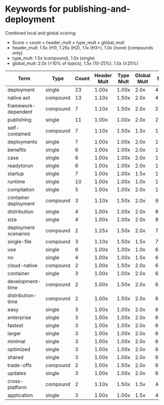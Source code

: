# Keywords for publishing-and-deployment

Combined local and global scoring:
- Score = count × header_mult × type_mult × global_mult
- header_mult: 1.5x (H1), 1.25x (H2), 1.1x (H3+), 1.0x (none) [compounds only]
- type_mult: 1.5x (compound), 1.0x (single)
- global_mult: 2.0x (<10% of topics), 1.5x (10-25%), 1.0x (≥25%)

| Term | Type | Count | Header Mult | Type Mult | Global Mult | Score |
|------|------|-------|-------------|-----------|-------------|-------|
| deployment | single | 23 | 1.00x | 1.00x | 2.0x | 46.000 |
| native aot | compound | 13 | 1.10x | 1.50x | 2.0x | 42.900 |
| framework-dependent | compound | 7 | 1.10x | 1.50x | 2.0x | 23.100 |
| publishing | single | 11 | 1.00x | 1.00x | 2.0x | 22.000 |
| self-contained | compound | 7 | 1.10x | 1.50x | 1.5x | 17.325 |
| deployments | single | 7 | 1.00x | 1.00x | 2.0x | 14.000 |
| benefits | single | 6 | 1.00x | 1.00x | 2.0x | 12.000 |
| case | single | 6 | 1.00x | 1.00x | 2.0x | 12.000 |
| readytorun | single | 6 | 1.00x | 1.00x | 2.0x | 12.000 |
| startup | single | 7 | 1.00x | 1.00x | 1.5x | 10.500 |
| runtime | single | 10 | 1.00x | 1.00x | 1.0x | 10.000 |
| compilation | single | 5 | 1.00x | 1.00x | 2.0x | 10.000 |
| container deployment | compound | 3 | 1.10x | 1.50x | 2.0x | 9.900 |
| distribution | single | 4 | 1.00x | 1.00x | 2.0x | 8.000 |
| size | single | 4 | 1.00x | 1.00x | 2.0x | 8.000 |
| deployment scenarios | compound | 2 | 1.25x | 1.50x | 2.0x | 7.500 |
| single-file | compound | 3 | 1.10x | 1.50x | 1.5x | 7.425 |
| use | single | 6 | 1.00x | 1.00x | 1.0x | 6.000 |
| no | single | 4 | 1.00x | 1.00x | 1.5x | 6.000 |
| cloud-native | compound | 2 | 1.00x | 1.50x | 2.0x | 6.000 |
| container | single | 3 | 1.00x | 1.00x | 2.0x | 6.000 |
| development-time | compound | 2 | 1.00x | 1.50x | 2.0x | 6.000 |
| distribution-time | compound | 2 | 1.00x | 1.50x | 2.0x | 6.000 |
| easy | single | 3 | 1.00x | 1.00x | 2.0x | 6.000 |
| enterprise | single | 3 | 1.00x | 1.00x | 2.0x | 6.000 |
| fastest | single | 3 | 1.00x | 1.00x | 2.0x | 6.000 |
| larger | single | 3 | 1.00x | 1.00x | 2.0x | 6.000 |
| minimal | single | 3 | 1.00x | 1.00x | 2.0x | 6.000 |
| optimized | single | 3 | 1.00x | 1.00x | 2.0x | 6.000 |
| shared | single | 3 | 1.00x | 1.00x | 2.0x | 6.000 |
| trade-offs | compound | 2 | 1.00x | 1.50x | 2.0x | 6.000 |
| updates | single | 3 | 1.00x | 1.00x | 2.0x | 6.000 |
| cross-platform | compound | 2 | 1.10x | 1.50x | 1.5x | 4.950 |
| application | single | 3 | 1.00x | 1.00x | 1.5x | 4.500 |
